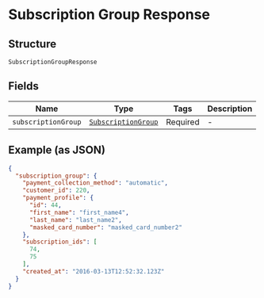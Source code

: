 
# Subscription Group Response

## Structure

`SubscriptionGroupResponse`

## Fields

| Name | Type | Tags | Description |
|  --- | --- | --- | --- |
| `subscriptionGroup` | [`SubscriptionGroup`](../../doc/models/subscription-group.md) | Required | - |

## Example (as JSON)

```json
{
  "subscription_group": {
    "payment_collection_method": "automatic",
    "customer_id": 220,
    "payment_profile": {
      "id": 44,
      "first_name": "first_name4",
      "last_name": "last_name2",
      "masked_card_number": "masked_card_number2"
    },
    "subscription_ids": [
      74,
      75
    ],
    "created_at": "2016-03-13T12:52:32.123Z"
  }
}
```

